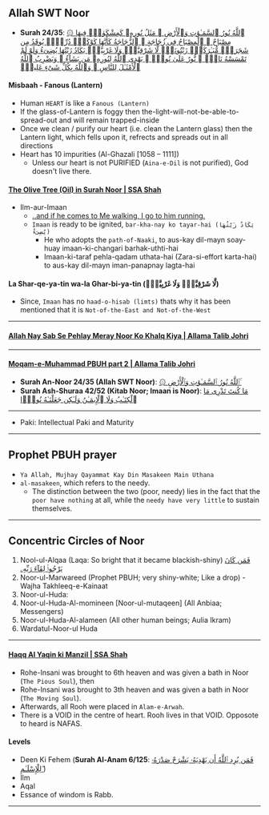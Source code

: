 ## Allah SWT Noor
* __Surah 24/35__: [۞ ٱللَّهُ نُورُ ٱلسَّمَـٰوَٰتِ وَٱلْأَرْضِ ۚ مَثَلُ نُورِهِۦ كَمِشْكَوٰةٍۢ فِيهَا مِصْبَاحٌ ۖ ٱلْمِصْبَاحُ فِى زُجَاجَةٍ ۖ ٱلزُّجَاجَةُ كَأَنَّهَا كَوْكَبٌۭ دُرِّىٌّۭ يُوقَدُ مِن شَجَرَةٍۢ مُّبَـٰرَكَةٍۢ زَيْتُونَةٍۢ لَّا شَرْقِيَّةٍۢ وَلَا غَرْبِيَّةٍۢ يَكَادُ زَيْتُهَا يُضِىٓءُ وَلَوْ لَمْ تَمْسَسْهُ نَارٌۭ ۚ نُّورٌ عَلَىٰ نُورٍۢ ۗ يَهْدِى ٱللَّهُ لِنُورِهِۦ مَن يَشَآءُ ۚ وَيَضْرِبُ ٱللَّهُ ٱلْأَمْثَـٰلَ لِلنَّاسِ ۗ وَٱللَّهُ بِكُلِّ شَىْءٍ عَلِيمٌۭ](https://quran.com/24/35)

#### Misbaah - Fanous (Lantern)
* Human `HEART` is like a `Fanous (Lantern)`
* If the glass-of-Lantern is foggy then the-light-will-not-be-able-to-spread-out and will remain trapped-inside
* Once we clean / purify our heart (i.e. clean the Lantern glass) then the Lantern light, which fells upon it, refrects and spreads out in all directions
* Heart has 10 impurities (Al-Ghazali [1058 – 1111])
   * Unless our heart is not PURIFIED (`Aina-e-Dil` is not purified), God doesn't live there.

#### [The Olive Tree (Oil) in Surah Noor | SSA Shah](https://www.youtube.com/shorts/KQq1DEkEf3g)
* Ilm-aur-Imaan
   * [..and if he comes to Me walking, I go to him running.](https://sunnah.com/bukhari/97/34)
   * `Imaan` is ready to be ignited, `bar-kha-nay ko tayar-hai (يَكَادُ زَيْتُهَا يُضِىٓءُ)`
      * He who adopts the `path-of-Naaki`, to aus-kay dil-mayn soay-huay imaan-ki-changari barhak-uthti-hai 
      * Imaan-ki-taraf pehla-qadam uthata-hai (Zara-si-effort karta-hai) to aus-kay dil-mayn iman-panapnay lagta-hai

#### La Shar-qe-ya-tin wa-la Ghar-bi-ya-tin (لَّا شَرْقِيَّةٍۢ وَلَا غَرْبِيَّةٍۢ)
* Since, `Imaan` has no `haad-o-hisab (limts)` thats why it has been mentioned that it is `Not-of-the-East and Not-of-the-West`

***

#### [Allah Nay Sab Se Pehlay Meray Noor Ko Khalq Kiya | Allama Talib Johri](https://www.youtube.com/watch?v=BXBrWY_3b8g&t=2s)

***

#### [Moqam-e-Muhammad PBUH part 2 | Allama Talib Johri](https://www.youtube.com/watch?v=QWw9uu054L0&t=1s)
* __Surah An-Noor 24/35 (Allah SWT Noor)__: [۞ ٱللَّهُ نُورُ ٱلسَّمَـٰوَٰتِ وَٱلْأَرْضِ ۚ](https://quran.com/24/35)
* __Surah Ash-Shuraa 42/52 (Kitab Noor; Imaan is Noor)__: [مَا كُنتَ تَدْرِى مَا ٱلْكِتَـٰبُ وَلَا ٱلْإِيمَـٰنُ وَلَـٰكِن جَعَلْنَـٰهُ نُورًۭا](https://quran.com/42/52)

***

* Paki: Intellectual Paki and Maturity

***

## Prophet PBUH prayer
* `Ya Allah, Mujhay Qayammat Kay Din Masakeen Main Uthana`
* `al-masakeen`, which refers to the needy. 
  * The distinction between the two (poor, needy) lies in the fact that the `poor have nothing` at all, while the `needy have very little` to sustain themselves.

***

## Concentric Circles of Noor
1. Nool-ul-Alqaa (Laqa: So bright that it became blackish-shiny) [فَمَن كَانَ يَرْجُوا۟ لِقَآءَ رَبِّهِۦ](https://quranwbw.com/18/110)
2. Noor-ul-Marwareed (Prophet PBUH; very shiny-white; Like a drop) - Wajha Takhleeq-e-Kainaat
3. Noor-ul-Huda:
  4. Noor-ul-Huda-Al-momineen [Noor-ul-mutaqeen] (All Anbiaa; Messengers)
  5. Noor-ul-Huda-Al-alameen (All other human beings; Aulia Ikram)
6. Wardatul-Noor-ul Huda

***

#### [Haqq Al Yaqin ki Manzil | SSA Shah](https://www.youtube.com/watch?v=H3YP83cN4F4)
* Rohe-Insani was brought to 6th heaven and was given a bath in Noor (`The Pious Soul`), then
* Rohe-Insani was brought to 3th heaven and was given a bath in Noor (`The Moving Soul`).
* Afterwards, all Rooh were placed in `Alam-e-Arwah`.
* There is a VOID in the centre of heart. Rooh lives in that VOID. Opposote to heard is NAFAS.

#### Levels
* Deen Ki Fehem (__Surah Al-Anam 6/125__: [فَمَن يُرِدِ ٱللَّهُ أَن يَهْدِيَهُۥ يَشْرَحْ صَدْرَهُۥ لِلْإِسْلَـٰمِ ۖ]())
* Ilm
* Aqal
* Essance of windom is Rabb.

***
